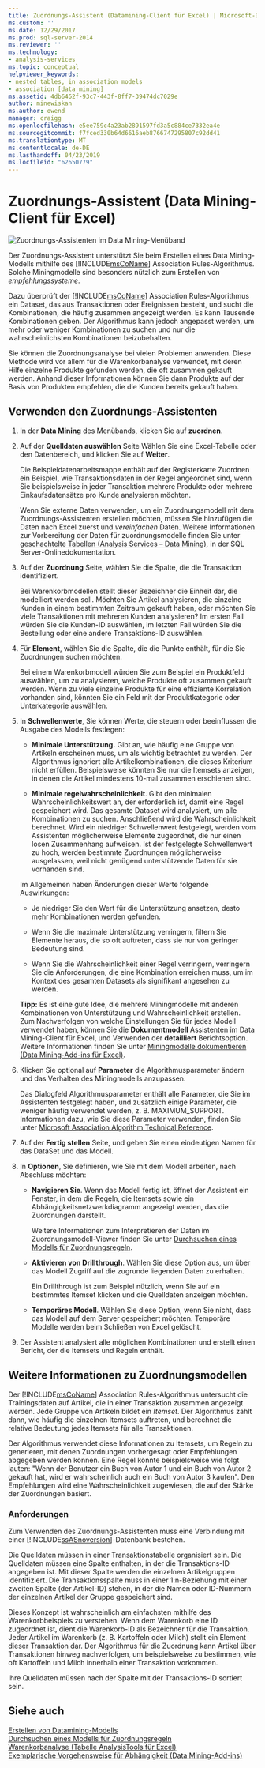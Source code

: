 ```yaml
---
title: Zuordnungs-Assistent (Datamining-Client für Excel) | Microsoft-Dokumentation
ms.custom: ''
ms.date: 12/29/2017
ms.prod: sql-server-2014
ms.reviewer: ''
ms.technology:
- analysis-services
ms.topic: conceptual
helpviewer_keywords:
- nested tables, in association models
- association [data mining]
ms.assetid: 4db6462f-93c7-443f-8ff7-39474dc7029e
author: minewiskan
ms.author: owend
manager: craigg
ms.openlocfilehash: e5ee759c4a23ab2891597fd3a5c884ce7332ea4e
ms.sourcegitcommit: f7fced330b64d6616aeb8766747295807c92dd41
ms.translationtype: MT
ms.contentlocale: de-DE
ms.lasthandoff: 04/23/2019
ms.locfileid: "62650779"
---
```

# <a name="associate-wizard-data-mining-client-for-excel"></a>Zuordnungs-Assistent (Data Mining-Client für Excel)
  ![Zuordnungs-Assistenten im Data Mining-Menüband](media/dmc-associate.gif "Zuordnungs-Assistent im Data Mining-Menüband")  
  
 Der Zuordnungs-Assistent unterstützt Sie beim Erstellen eines Data Mining-Modells mithilfe des [!INCLUDE[msCoName](../includes/msconame-md.md)] Association Rules-Algorithmus. Solche Miningmodelle sind besonders nützlich zum Erstellen von *empfehlungssysteme*.  
  
 Dazu überprüft der [!INCLUDE[msCoName](../includes/msconame-md.md)] Association Rules-Algorithmus ein Dataset, das aus Transaktionen oder Ereignissen besteht, und sucht die Kombinationen, die häufig zusammen angezeigt werden. Es kann Tausende Kombinationen geben. Der Algorithmus kann jedoch angepasst werden, um mehr oder weniger Kombinationen zu suchen und nur die wahrscheinlichsten Kombinationen beizubehalten.  
  
 Sie können die Zuordnungsanalyse bei vielen Problemen anwenden. Diese Methode wird vor allem für die Warenkorbanalyse verwendet, mit deren Hilfe einzelne Produkte gefunden werden, die oft zusammen gekauft werden. Anhand dieser Informationen können Sie dann Produkte auf der Basis von Produkten empfehlen, die die Kunden bereits gekauft haben.  
  
## <a name="using-the-associate-wizard"></a>Verwenden den Zuordnungs-Assistenten  
  
1.  In der **Data Mining** des Menübands, klicken Sie auf **zuordnen**.  
  
2.  Auf der **Quelldaten auswählen** Seite Wählen Sie eine Excel-Tabelle oder den Datenbereich, und klicken Sie auf **Weiter**.  
  
     Die Beispieldatenarbeitsmappe enthält auf der Registerkarte Zuordnen ein Beispiel, wie Transaktionsdaten in der Regel angeordnet sind, wenn Sie beispielsweise in jeder Transaktion mehrere Produkte oder mehrere Einkaufsdatensätze pro Kunde analysieren möchten.  
  
     Wenn Sie externe Daten verwenden, um ein Zuordnungsmodell mit dem Zuordnungs-Assistenten erstellen möchten, müssen Sie hinzufügen die Daten nach Excel zuerst und *vereinfachen* Daten. Weitere Informationen zur Vorbereitung der Daten für zuordnungsmodelle finden Sie unter [geschachtelte Tabellen &#40;Analysis Services – Data Mining&#41;](data-mining/nested-tables-analysis-services-data-mining.md), in der SQL Server-Onlinedokumentation.  
  
3.  Auf der **Zuordnung** Seite, wählen Sie die Spalte, die die Transaktion identifiziert.  
  
     Bei Warenkorbmodellen stellt dieser Bezeichner die Einheit dar, die modelliert werden soll. Möchten Sie Artikel analysieren, die einzelne Kunden in einem bestimmten Zeitraum gekauft haben, oder möchten Sie viele Transaktionen mit mehreren Kunden analysieren? Im ersten Fall würden Sie die Kunden-ID auswählen, im letzten Fall würden Sie die Bestellung oder eine andere Transaktions-ID auswählen.  
  
4.  Für **Element**, wählen Sie die Spalte, die die Punkte enthält, für die Sie Zuordnungen suchen möchten.  
  
     Bei einem Warenkorbmodell würden Sie zum Beispiel ein Produktfeld auswählen, um zu analysieren, welche Produkte oft zusammen gekauft werden. Wenn zu viele einzelne Produkte für eine effiziente Korrelation vorhanden sind, könnten Sie ein Feld mit der Produktkategorie oder Unterkategorie auswählen.  
  
5.  In **Schwellenwerte**, Sie können Werte, die steuern oder beeinflussen die Ausgabe des Modells festlegen:  
  
    -   **Minimale Unterstützung.** Gibt an, wie häufig eine Gruppe von Artikeln erscheinen muss, um als wichtig betrachtet zu werden. Der Algorithmus ignoriert alle Artikelkombinationen, die dieses Kriterium nicht erfüllen. Beispielsweise könnten Sie nur die Itemsets anzeigen, in denen die Artikel mindestens 10-mal zusammen erschienen sind.  
  
    -   **Minimale regelwahrscheinlichkeit**. Gibt den minimalen Wahrscheinlichkeitswert an, der erforderlich ist, damit eine Regel gespeichert wird. Das gesamte Dataset wird analysiert, um alle Kombinationen zu suchen. Anschließend wird die Wahrscheinlichkeit berechnet. Wird ein niedriger Schwellenwert festgelegt, werden vom Assistenten möglicherweise Elemente zugeordnet, die nur einen losen Zusammenhang aufweisen. Ist der festgelegte Schwellenwert zu hoch, werden bestimmte Zuordnungen möglicherweise ausgelassen, weil nicht genügend unterstützende Daten für sie vorhanden sind.  
  
     Im Allgemeinen haben Änderungen dieser Werte folgende Auswirkungen:  
  
    -   Je niedriger Sie den Wert für die Unterstützung ansetzen, desto mehr Kombinationen werden gefunden.  
  
    -   Wenn Sie die maximale Unterstützung verringern, filtern Sie Elemente heraus, die so oft auftreten, dass sie nur von geringer Bedeutung sind.  
  
    -   Wenn Sie die Wahrscheinlichkeit einer Regel verringern, verringern Sie die Anforderungen, die eine Kombination erreichen muss, um im Kontext des gesamten Datasets als signifikant angesehen zu werden.  
  
     **Tipp:** Es ist eine gute Idee, die mehrere Miningmodelle mit anderen Kombinationen von Unterstützung und Wahrscheinlichkeit erstellen. Zum Nachverfolgen von welche Einstellungen Sie für jedes Modell verwendet haben, können Sie die **Dokumentmodell** Assistenten im Data Mining-Client für Excel, und Verwenden der **detailliert** Berichtsoption. Weitere Informationen finden Sie unter [Miningmodelle dokumentieren &#40;Data Mining-Add-ins für Excel&#41;](documenting-mining-models-data-mining-add-ins-for-excel.md).  
  
6.  Klicken Sie optional auf **Parameter** die Algorithmusparameter ändern und das Verhalten des Miningmodells anzupassen.  
  
     Das Dialogfeld Algorithmusparameter enthält alle Parameter, die Sie im Assistenten festgelegt haben, und zusätzlich einige Parameter, die weniger häufig verwendet werden, z. B. MAXIMUM_SUPPORT. Informationen dazu, wie Sie diese Parameter verwenden, finden Sie unter [Microsoft Association Algorithm Technical Reference](data-mining/microsoft-association-algorithm-technical-reference.md).  
  
7.  Auf der **Fertig stellen** Seite, und geben Sie einen eindeutigen Namen für das DataSet und das Modell.  
  
8.  In **Optionen**, Sie definieren, wie Sie mit dem Modell arbeiten, nach Abschluss möchten:  
  
    -   **Navigieren Sie**.  Wenn das Modell fertig ist, öffnet der Assistent ein Fenster, in dem die Regeln, die Itemsets sowie ein Abhängigkeitsnetzwerkdiagramm angezeigt werden, das die Zuordnungen darstellt.  
  
         Weitere Informationen zum Interpretieren der Daten im Zuordnungsmodell-Viewer finden Sie unter [Durchsuchen eines Modells für Zuordnungsregeln](browsing-an-association-rules-model.md).  
  
    -   **Aktivieren von Drillthrough**. Wählen Sie diese Option aus, um über das Modell Zugriff auf die zugrunde liegenden Daten zu erhalten.  
  
         Ein Drillthrough ist zum Beispiel nützlich, wenn Sie auf ein bestimmtes Itemset klicken und die Quelldaten anzeigen möchten.  
  
    -   **Temporäres Modell**. Wählen Sie diese Option, wenn Sie nicht, dass das Modell auf dem Server gespeichert möchten. Temporäre Modelle werden beim Schließen von Excel gelöscht.  
  
9. Der Assistent analysiert alle möglichen Kombinationen und erstellt einen Bericht, der die Itemsets und Regeln enthält.  
  
## <a name="more-about-association-models"></a>Weitere Informationen zu Zuordnungsmodellen  
 Der [!INCLUDE[msCoName](../includes/msconame-md.md)] Association Rules-Algorithmus untersucht die Trainingsdaten auf Artikel, die in einer Transaktion zusammen angezeigt werden. Jede Gruppe von Artikeln bildet ein *Itemset*. Der Algorithmus zählt dann, wie häufig die einzelnen Itemsets auftreten, und berechnet die relative Bedeutung jedes Itemsets für alle Transaktionen.  
  
 Der Algorithmus verwendet diese Informationen zu Itemsets, um Regeln zu generieren, mit denen Zuordnungen vorhergesagt oder Empfehlungen abgegeben werden können. Eine Regel könnte beispielsweise wie folgt lauten: "Wenn der Benutzer ein Buch von Autor 1 und ein Buch von Autor 2 gekauft hat, wird er wahrscheinlich auch ein Buch von Autor 3 kaufen". Den Empfehlungen wird eine Wahrscheinlichkeit zugewiesen, die auf der Stärke der Zuordnungen basiert.  
  
### <a name="requirements"></a>Anforderungen  
 Zum Verwenden des Zuordnungs-Assistenten muss eine Verbindung mit einer [!INCLUDE[ssASnoversion](../includes/ssasnoversion-md.md)]-Datenbank bestehen.  
  
 Die Quelldaten müssen in einer Transaktionstabelle organisiert sein. Die Quelldaten müssen eine Spalte enthalten, in der die Transaktions-ID angegeben ist. Mit dieser Spalte werden die einzelnen Artikelgruppen identifiziert. Die Transaktionsspalte muss in einer 1:n-Beziehung mit einer zweiten Spalte (der Artikel-ID) stehen, in der die Namen oder ID-Nummern der einzelnen Artikel der Gruppe gespeichert sind.  
  
 Dieses Konzept ist wahrscheinlich am einfachsten mithilfe des Warenkorbbeispiels zu verstehen. Wenn dem Warenkorb eine ID zugeordnet ist, dient die Warenkorb-ID als Bezeichner für die Transaktion. Jeder Artikel im Warenkorb (z. B. Kartoffeln oder Milch) stellt ein Element dieser Transaktion dar. Der Algorithmus für die Zuordnung kann Artikel über Transaktionen hinweg nachverfolgen, um beispielsweise zu bestimmen, wie oft Kartoffeln und Milch innerhalb einer Transaktion vorkommen.  
  
 Ihre Quelldaten müssen nach der Spalte mit der Transaktions-ID sortiert sein.  
  
## <a name="see-also"></a>Siehe auch  
 [Erstellen von Datamining-Modells](creating-a-data-mining-model.md)   
 [Durchsuchen eines Modells für Zuordnungsregeln](browsing-an-association-rules-model.md)   
 [Warenkorbanalyse &#40;Tabelle AnalysisTools für Excel&#41;](shopping-basket-analysis-table-analysistools-for-excel.md)   
 [Exemplarische Vorgehensweise für Abhängigkeit &#40;Data Mining-Add-ins&#41;](dependency-network-diagram-walkthrough-data-mining-add-ins.md)  
  
  
